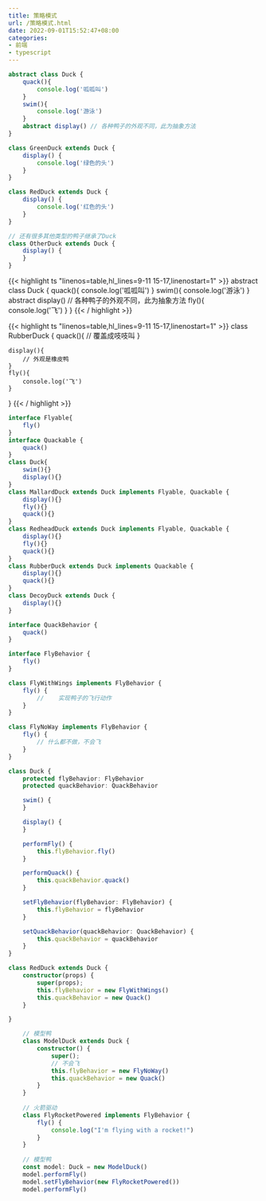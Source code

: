 ```yaml
---
title: 策略模式
url: /策略模式.html
date: 2022-09-01T15:52:47+08:00
categories:
- 前端
- typescript
---
```


```ts
abstract class Duck {
    quack(){
        console.log('呱呱叫')
    }
    swim(){
        console.log('游泳')
    }
    abstract display() // 各种鸭子的外观不同，此为抽象方法
}

class GreenDuck extends Duck {
    display() {
        console.log('绿色的头')
    }
}

class RedDuck extends Duck {
    display() {
        console.log('红色的头')
    }
}

// 还有很多其他类型的鸭子继承了Duck
class OtherDuck extends Duck {
    display() {
    }
}
```

{{< highlight ts "linenos=table,hl_lines=9-11 15-17,linenostart=1" >}}
abstract class Duck {
    quack(){
        console.log('呱呱叫')
    }
    swim(){
        console.log('游泳')
    }
    abstract display() // 各种鸭子的外观不同，此为抽象方法
    fly(){
        console.log('飞')
    }
}
{{< / highlight >}}

{{< highlight ts "linenos=table,hl_lines=9-11 15-17,linenostart=1" >}}
class RubberDuck {
    quack(){
        // 覆盖成吱吱叫
    }

    display(){
        // 外观是橡皮鸭
    }
    fly(){
        console.log('飞')
    }
}
{{< / highlight >}}


```ts
interface Flyable{
    fly()
}
interface Quackable {
    quack()
}
class Duck{
    swim(){}
    display(){}
}
class MallardDuck extends Duck implements Flyable, Quackable {
    display(){}
    fly(){}
    quack(){}
}
class RedheadDuck extends Duck implements Flyable, Quackable {
    display(){}
    fly(){}
    quack(){}
}
class RubberDuck extends Duck implements Quackable {
    display(){}
    quack(){}
}
class DecoyDuck extends Duck {
    display(){}
}
```

```ts
interface QuackBehavior {
    quack()
}

interface FlyBehavior {
    fly()
}

class FlyWithWings implements FlyBehavior {
    fly() {
        //    实现鸭子的飞行动作
    }
}

class FlyNoWay implements FlyBehavior {
    fly() {
        // 什么都不做，不会飞
    }
}

class Duck {
    protected flyBehavior: FlyBehavior
    protected quackBehavior: QuackBehavior

    swim() {
    }

    display() {
    }

    performFly() {
        this.flyBehavior.fly()
    }

    performQuack() {
        this.quackBehavior.quack()
    }

    setFlyBehavior(flyBehavior: FlyBehavior) {
        this.flyBehavior = flyBehavior
    }

    setQuackBehavior(quackBehavior: QuackBehavior) {
        this.quackBehavior = quackBehavior
    }
}

class RedDuck extends Duck {
    constructor(props) {
        super(props);
        this.flyBehavior = new FlyWithWings()
        this.quackBehavior = new Quack()
    }

}

    // 模型鸭
    class ModelDuck extends Duck {
        constructor() {
            super();
            // 不会飞
            this.flyBehavior = new FlyNoWay()
            this.quackBehavior = new Quack()
        }
    }
    
    // 火箭驱动
    class FlyRocketPowered implements FlyBehavior {
        fly() {
            console.log("I'm flying with a rocket!")
        }
    }
    
    // 模型鸭
    const model: Duck = new ModelDuck()
    model.performFly()
    model.setFlyBehavior(new FlyRocketPowered())
    model.performFly()



```